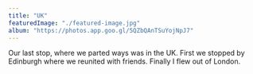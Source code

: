 ```yaml
---
title: "UK"
featuredImage: "./featured-image.jpg"
album: "https://photos.app.goo.gl/5QZbQAnTSuYojNpJ7"
---
```

Our last stop, where we parted ways was in the UK. First we stopped by Edinburgh where we reunited with friends. Finally I flew out of London.
